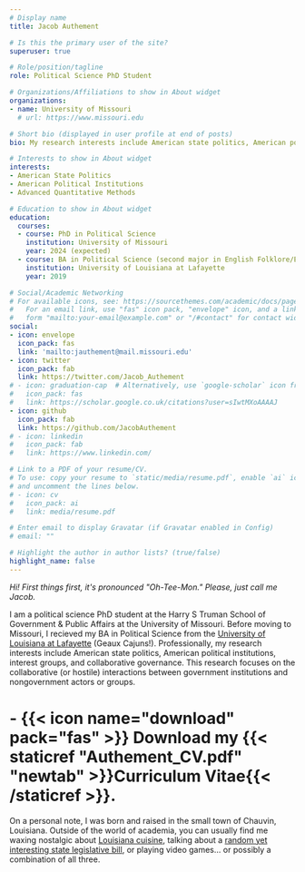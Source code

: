 ```yaml
---
# Display name
title: Jacob Authement

# Is this the primary user of the site?
superuser: true

# Role/position/tagline
role: Political Science PhD Student

# Organizations/Affiliations to show in About widget
organizations:
- name: University of Missouri
  # url: https://www.missouri.edu

# Short bio (displayed in user profile at end of posts)
bio: My research interests include American state politics, American political institutions, and advanced quantitative methods.

# Interests to show in About widget
interests:
- American State Politics
- American Political Institutions
- Advanced Quantitative Methods

# Education to show in About widget
education:
  courses:
  - course: PhD in Political Science
    institution: University of Missouri
    year: 2024 (expected)
  - course: BA in Political Science (second major in English Folklore/Ethnography)
    institution: University of Louisiana at Lafayette
    year: 2019

# Social/Academic Networking
# For available icons, see: https://sourcethemes.com/academic/docs/page-builder/#icons
#   For an email link, use "fas" icon pack, "envelope" icon, and a link in the
#   form "mailto:your-email@example.com" or "/#contact" for contact widget.
social:
- icon: envelope
  icon_pack: fas
  link: 'mailto:jauthement@mail.missouri.edu'
- icon: twitter
  icon_pack: fab
  link: https://twitter.com/Jacob_Authement
# - icon: graduation-cap  # Alternatively, use `google-scholar` icon from `ai` icon pack
#   icon_pack: fas
#   link: https://scholar.google.co.uk/citations?user=sIwtMXoAAAAJ
- icon: github
  icon_pack: fab
  link: https://github.com/JacobAuthement
# - icon: linkedin
#   icon_pack: fab
#   link: https://www.linkedin.com/

# Link to a PDF of your resume/CV.
# To use: copy your resume to `static/media/resume.pdf`, enable `ai` icons in `params.toml`, 
# and uncomment the lines below.
# - icon: cv
#   icon_pack: ai
#   link: media/resume.pdf

# Enter email to display Gravatar (if Gravatar enabled in Config)
# email: ""

# Highlight the author in author lists? (true/false)
highlight_name: false
---
```


_Hi! First things first, it's pronounced "Oh-Tee-Mon." Please, just call me Jacob._

I am a political science PhD student at the Harry S Truman School of Government & Public Affairs at the University of Missouri. Before moving to Missouri, I recieved my BA in Political Science from the [University of Louisiana at Lafayette](https://louisiana.edu) (Geaux Cajuns!). Professionally, my research interests include American state politics, American political institutions, interest groups, and collaborative governance. This research focuses on the collaborative (or hostile) interactions between government institutions and nongovernment actors or groups.

# - {{< icon name="download" pack="fas" >}} Download my {{< staticref "Authement_CV.pdf" "newtab" >}}Curriculum Vitae{{< /staticref >}}.

On a personal note, I was born and raised in the small town of Chauvin, Louisiana. Outside of the world of academia, you can usually find me waxing nostalgic about [Louisiana cuisine](https://mosquitosupperclub.com), talking about a [random yet interesting state legislative bill](https://legis.la.gov/legis/BillInfo.aspx?s=21RS&b=HB351&sbi=y), or playing video games... or possibly a combination of all three.
